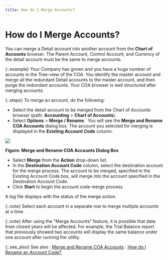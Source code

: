 ```yaml
---
title: How do I Merge Accounts?
---
```


# How do I Merge Accounts?


You can merge a Detail account into another account from  the **Chart of Accounts** browser.  The Parent Account, Control Account, and Currency of the detail account  must be the same to merge accounts.


{:.example}
Your Company has grown and you have a huge  number of accounts in the Tree-view of the COA. You identify the master  account and merge all the redundant Detail accounts to the master account,  and then purge the redundant accounts. Your COA browser is well structured  after merging accounts.


{:.steps}
To merge an account, do the following:

- Select the detail  account to be merged from the Chart of Accounts browser (path: **Accounting**  > **Chart of Accounts**).
- Select **Options**  > **Merge / Rename**.  You  will see the **Merge and Rename COA Accounts**  dialog box. The account you selected for merging is displayed in the **Existing Account Code** column.



![]({{site.sc_baseurl}}/img/merge_and_rename_accounts_sc.gif)


**Figure: Merge and Rename COA Accounts Dialog  Box**

- Select **Merge**  from the **Action** drop-down list.
- In the **Destination 
 Account Code** column, select the destination account for the merge  process. The account to be merged, specified in the Existing Account Code  box, will merge into the account specified in the Destination Account  Code.
- Click **Start**  to begin the account code merge process.

A log file displays with the status of the merge action.



{:.note}
Select each account in a separate row to merge  multiple accounts at a time.


{:.note}
After using the "Merge Accounts"  feature, it is possible that data from closed years will be affected.  For example, the Trial Balance report that previously showed two accounts  will display the same balance under one account after running the utility.


{:.see_also}
See also
: [Merge  and Rename COA Accounts]({{site.sc_baseurl}}/misc/merge_and_rename_coa_accounts_coa_browser_option_sc.html)
: [How  do I Rename an Account Code?]({{site.sc_baseurl}}/misc/how_do_i_rename_an_account_code_sc.html)
